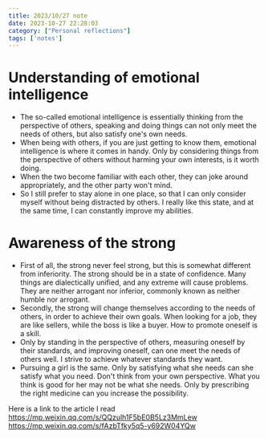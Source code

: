 ```yaml
---
title: 2023/10/27 note
date: 2023-10-27 22:28:03
category: ["Personal reflections"]
tags: ['notes']
---
```


# Understanding of emotional intelligence

- The so-called emotional intelligence is essentially thinking from the perspective of others, speaking and doing things can not only meet the needs of others, but also satisfy one's own needs.
- When being with others, if you are just getting to know them, emotional intelligence is where it comes in handy. Only by considering things from the perspective of others without harming your own interests, is it worth doing.
- When the two become familiar with each other, they can joke around appropriately, and the other party won't mind.
- So I still prefer to stay alone in one place, so that I can only consider myself without being distracted by others. I really like this state, and at the same time, I can constantly improve my abilities.

# Awareness of the strong

- First of all, the strong never feel strong, but this is somewhat different from inferiority. The strong should be in a state of confidence. Many things are dialectically unified, and any extreme will cause problems. They are neither arrogant nor inferior, commonly known as neither humble nor arrogant.
- Secondly, the strong will change themselves according to the needs of others, in order to achieve their own goals. When looking for a job, they are like sellers, while the boss is like a buyer. How to promote oneself is a skill.
- Only by standing in the perspective of others, measuring oneself by their standards, and improving oneself, can one meet the needs of others well. I strive to achieve whatever standards they want.
- Pursuing a girl is the same. Only by satisfying what she needs can she satisfy what you need. Don't think from your own perspective. What you think is good for her may not be what she needs. Only by prescribing the right medicine can you increase the possibility.

Here is a link to the article I read
https://mp.weixin.qq.com/s/QQzulh1F5bE0B5Lz3MmLew
https://mp.weixin.qq.com/s/fAzbTfky5q5-y692W04YQw
